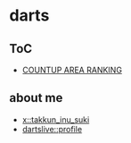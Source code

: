 # darts

## ToC

* [COUNTUP AREA RANKING](/darts/rank/)

## about me

* [x::takkun_inu_suki](https://twitter.com/takkun_inu_suki)
* [dartslive::profile](https://card.dartslive.com/t/profile/index.jsp?u=1053948434513057)
